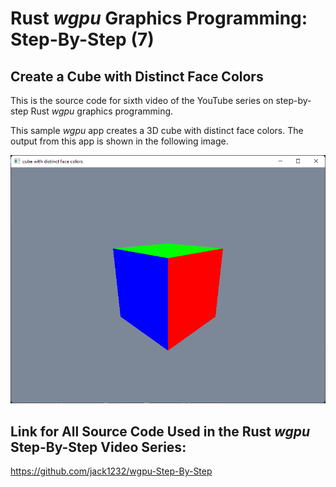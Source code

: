 # Rust *wgpu* Graphics Programming: Step-By-Step (7) 
## Create a Cube with Distinct Face Colors

This is the source code for sixth video of the YouTube series on step-by-step Rust *wgpu* graphics programming.

This sample *wgpu* app creates a 3D cube with distinct face colors. The output from this app is shown in the following image.

![wgpu05](src/images/image01.png)

## Link for All Source Code Used in the Rust *wgpu* Step-By-Step Video Series:

https://github.com/jack1232/wgpu-Step-By-Step

